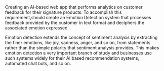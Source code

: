 Creating an AI-based web app that performs analytics on customer feedback for their signature products. To accomplish this requirement,should create an Emotion Detection system that processes feedback provided by the customer in text format and deciphers the associated emotion expressed.

Emotion detection extends the concept of sentiment analysis by extracting the finer emotions, like joy, sadness, anger, and so on, from statements rather than the simple polarity that sentiment analysis provides. This makes emotion detection a very important branch of study and businesses use such systems widely for their AI based recommendation systems, automated chat bots, and so on.
